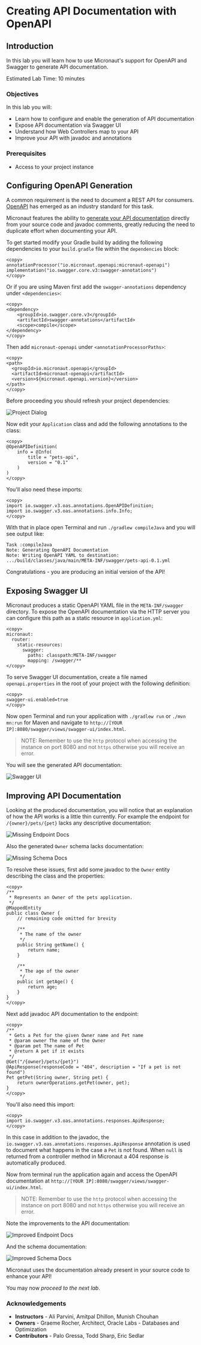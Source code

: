 # Creating API Documentation with OpenAPI

## Introduction
In this lab you will learn how to use Micronaut's support for OpenAPI and Swagger to generate API documentation.

Estimated Lab Time: 10 minutes

### Objectives

In this lab you will:
* Learn how to configure and enable the generation of API documentation
* Expose API documentation via Swagger UI
* Understand how Web Controllers map to your API
* Improve your API with javadoc and annotations

### Prerequisites
- Access to your project instance

## Configuring OpenAPI Generation

A common requirement is the need to document a REST API for consumers. [OpenAPI](https://swagger.io/specification/) has emerged as an industry standard for this task.

Micronaut features the ability to [generate your API documentation](https://micronaut-projects.github.io/micronaut-openapi/latest/guide/index.html) directly from your source code and javadoc comments, greatly reducing the need to duplicate effort when documenting your API.

To get started modify your Gradle build by adding the following dependencies to your `build.gradle` file within the `dependencies` block:

    <copy>
    annotationProcessor("io.micronaut.openapi:micronaut-openapi")
    implementation("io.swagger.core.v3:swagger-annotations")
    </copy>

Or if you are using Maven first add the `swagger-annotations` dependency under `<dependencies>`:

    <copy>
    <dependency>
        <groupId>io.swagger.core.v3</groupId>
        <artifactId>swagger-annotations</artifactId>
        <scope>compile</scope>
    </dependency>
    </copy>

Then add `micronaut-openapi` under `<annotationProcessorPaths>`:

    <copy>
    <path>
      <groupId>io.micronaut.openapi</groupId>
      <artifactId>micronaut-openapi</artifactId>
      <version>${micronaut.openapi.version}</version>
    </path>
    </copy>

Before proceeding you should refresh your project dependencies:

![Project Dialog](../images/dependency-refresh.png)

Now edit your `Application` class and add the following annotations to the class:

    <copy>
    @OpenAPIDefinition(
        info = @Info(
            title = "pets-api",
            version = "0.1"
        )
    )
    </copy>

You'll also need these imports:

    <copy>
    import io.swagger.v3.oas.annotations.OpenAPIDefinition;
    import io.swagger.v3.oas.annotations.info.Info;
    </copy>

With that in place open Terminal and run `./gradlew compileJava` and you will see output like:

    Task :compileJava
    Note: Generating OpenAPI Documentation
    Note: Writing OpenAPI YAML to destination: .../build/classes/java/main/META-INF/swagger/pets-api-0.1.yml

Congratulations - you are producing an initial version of the API!

## Exposing Swagger UI

Micronaut produces a static OpenAPI YAML file in the `META-INF/swagger` directory. To expose the OpenAPI documentation via the HTTP server you can configure this path as a static resource in `application.yml`:

    <copy>
    micronaut:
      router:
        static-resources:
          swagger:
            paths: classpath:META-INF/swagger
            mapping: /swagger/**
    </copy>

To serve Swagger UI documentation, create a file named `openapi.properties` in the root of your project with the following definition:

    <copy>
    swagger-ui.enabled=true
    </copy>

Now open Terminal and run your application with `./gradlew run` or `./mvn mn:run` for Maven and navigate to `http://[YOUR IP]:8080/swagger/views/swagger-ui/index.html`.

> NOTE: Remember to use the `http` protocol when accessing the instance on port 8080 and not `https` otherwise you will receive an error.

You will see the generated API documentation:

![Swagger UI](images/swagger-ui.png)

## Improving API Documentation

Looking at the produced documentation, you will notice that an explanation of how the API works is a little thin currently. For example the endpoint for `/{owner}/pets/{pet}` lacks any descriptive documentation:

![Missing Endpoint Docs](images/owner-api-before.png)

Also the generated `Owner` schema lacks documentation:

![Missing Schema Docs](images/owner-schema-before.png)

To resolve these issues, first add some javadoc to the `Owner` entity describing the class and the properties:

    <copy>
    /**
     * Represents an Owner of the pets application.
     */
    @MappedEntity
    public class Owner {
        // remaining code omitted for brevity

        /**
         * The name of the owner
         */
        public String getName() {
            return name;
        }

        /**
         * The age of the owner
         */
        public int getAge() {
            return age;
        }
    }
    </copy>

Next add javadoc API documentation to the endpoint:

    <copy>
    /**
     * Gets a Pet for the given Owner name and Pet name
     * @param owner The name of the Owner
     * @param pet The name of Pet
     * @return A pet if it exists
     */
    @Get("/{owner}/pets/{pet}")
    @ApiResponse(responseCode = "404", description = "If a pet is not found")
    Pet getPet(String owner, String pet) {
        return ownerOperations.getPet(owner, pet);
    }
    </copy>

You'll also need this import:

    <copy>
    import io.swagger.v3.oas.annotations.responses.ApiResponse;
    </copy>

In this case in addition to the javadoc, the `io.swagger.v3.oas.annotations.responses.ApiResponse` annotation is used to document what happens in the case a `Pet` is not found. When `null` is returned from a controller method in Micronaut a 404 response is automatically produced.

Now from terminal run the application again and access the OpenAPI documentation at `http://[YOUR IP]:8080/swagger/views/swagger-ui/index.html`.

> NOTE: Remember to use the `http` protocol when accessing the instance on port 8080 and not `https` otherwise you will receive an error.

Note the improvements to the API documentation:

![Improved Endpoint Docs](images/owner-api-after.png)

And the schema documentation:

![Improved Schema Docs](images/owner-schema-after.png)

Micronaut uses the documentation already present in your source code to enhance your API!

You may now *proceed to the next lab*.

### Acknowledgements
- **Instructors** - Ali Parvini, Amitpal Dhillon, Munish Chouhan
- **Owners** - Graeme Rocher, Architect, Oracle Labs - Databases and Optimization
- **Contributors** - Palo Gressa, Todd Sharp, Eric Sedlar
